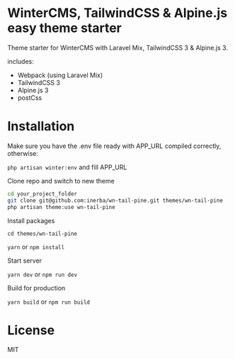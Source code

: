 # WinterCMS, TailwindCSS & Alpine.js easy theme starter

Theme starter for WinterCMS with Laravel Mix, TailwindCSS 3 & Alpine.js 3.

includes:

- Webpack (using Laravel Mix)
- TailwindCSS 3
- Alpine.js 3
- postCss

# Installation

Make sure you have the .env file ready with APP_URL compiled correctly, otherwise:

`php artisan winter:env` and fill APP_URL

Clone repo and switch to new theme

```bash
cd your_project_folder 
git clone git@github.com:inerba/wn-tail-pine.git themes/wn-tail-pine 
php artisan theme:use wn-tail-pine
```

Install packages

`cd themes/wn-tail-pine`

`yarn` or `npm install`

Start server

`yarn dev` or `npm run dev`

Build for production

`yarn build` or `npm run build`
    
# License

MIT
